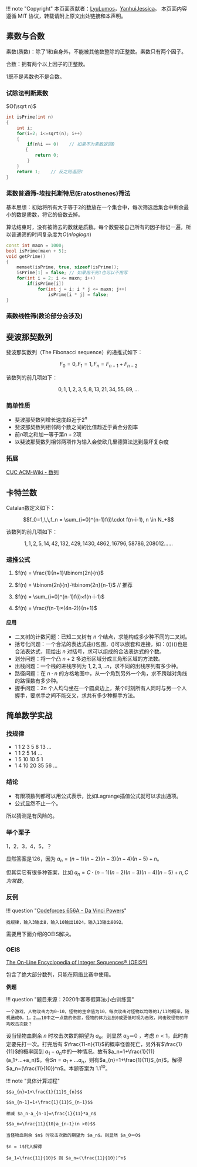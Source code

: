 !!! note "Copyright"
    本页面贡献者：[LyuLumos](https://github.com/LyuLumos)，[YanhuiJessica](https://github.com/YanhuiJessica)。
    本页面内容遵循 MIT 协议，转载请附上原文出处链接和本声明。

## 素数与合数
素数(质数)：除了1和自身外，不能被其他数整除的正整数。素数只有两个因子。

合数：拥有两个以上因子的正整数。

1既不是素数也不是合数。


### 试除法判断素数
$O(\sqrt n)$
```cpp
int isPrime(int n)
{
    int i;
    for(i=2; i<=sqrt(n); i++)    
    {
        if(n%i == 0)    // 如果不为素数返回0 
    　　{
           return 0;
        }
    }
    return 1;    // 反之则返回1 
}
```

### 素数普通筛-埃拉托斯特尼(Eratosthenes)筛法

基本思想：初始将所有大于等于2的数放在一个集合中，每次筛选后集合中剩余最小的数是质数，将它的倍数去掉。

算法结束时，没有被筛去的数就是质数。每个数要被自己所有的因子标记一遍，所以普通筛的时间复杂度为$O(nloglogn)$
```cpp
const int maxn = 1000;
bool isPrime[maxn + 5];
void getPrime()
{
    memset(isPrime, true, sizeof(isPrime));
    isPrime[1] = false; // 如果用不到1也可以不用写
    for(int i = 2; i <= maxn; i++)
        if(isPrime[i])
            for(int j = i; i * j <= maxn; j++)
                isPrime[i * j] = false;
}
```


### ~~素数线性筛~~(数论部分会涉及)


## 斐波那契数列

斐波那契数列（The Fibonacci sequence）的递推式如下：

$$ F_0 = 0, F_1 = 1, F_n = F_{n-1} + F_{n-2} $$

该数列的前几项如下：

$$ 0, 1, 1, 2, 3, 5, 8, 13, 21, 34, 55, 89, ... $$


### 简单性质
- 斐波那契数列增长速度趋近于$2^n$
- 斐波那契数列相邻两个数之间的比值趋近于黄金分割率
- 前$n$项之和加一等于第$n+2$项
- 以斐波那契数列相邻两项作为输入会使欧几里德算法达到最坏复杂度
### 拓展
[CUC ACM-Wiki - 数列](https://cuccs.github.io/acm-wiki/math/num-sequence/)


## 卡特兰数
Catalan数定义如下：

$$f_0=1,\,\,f_n = \sum_{i=0}^{n-1}f(i)\cdot f(n-i-1), n \in N_+$$

该数列的前几项如下：

$$1, 1, 2, 5, 14, 42, 132, 429, 1430, 4862, 16796, 58786, 208012 ......$$



### 递推公式
1. $f(n) = \frac{1}{n+1}\tbinom{2n}{n}$

2. $f(n) = \tbinom{2n}{n}-\tbinom{2n}{n-1}$  // 推荐

3. $f(n) = \sum_{i=0}^{n-1}f(i)×f(n-i-1)$
   
4. $f(n) = \frac{f(n-1)×(4n-2)}{n+1}$




#### 应用
* 二叉树的计数问题：已知二叉树有 $n$ 个结点，求能构成多少种不同的二叉树。  
* 括号化问题：一个合法的表达式由()包围，()可以嵌套和连接，如：(())()也是合法表达式，现给出 $n$ 对括号，求可以组成的合法表达式的个数。  
* 划分问题：将一个凸 $n+2$ 多边形区域分成三角形区域的方法数。
* 出栈问题：一个栈的进栈序列为 $1,2,3,..n$，求不同的出栈序列有多少种。    
* 路径问题：在 $n\cdot n$ 的方格地图中，从一个角到另外一个角，求不跨越对角线的路径数有多少种。    
* 握手问题：$2n$ 个人均匀坐在一个圆桌边上，某个时刻所有人同时与另一个人握手，要求手之间不能交叉，求共有多少种握手方法。




## 简单数学实战



### 找规律

- 1 1 2 3 5 8 13 ... 
- 1 1 2 5 14 ...
- 1 5 10 10 5 1
- 1 4 10 20 35 56 ...


### 结论

- 有限项数列都可以用公式表示，比如Lagrange插值公式就可以求出通项。
- 公式显然不止一个。

所以猜测是有风险的。



### 举个栗子

1，2，3，4，5，？

显然答案是126，因为 $a_n = (n-1)(n-2)(n-3)(n-4)(n-5)+n$。

但其实它有很多种答案，比如 $a_n =C \cdot (n-1)(n-2)(n-3)(n-4)(n-5)+n, C为常数$。



### 反例

!!! question "[Codeforces 656A - Da Vinci Powers](https://vjudge.net/contest/372154#problem/D)"

    找规律，输入3输出8，输入10输出1024，输入13输出8092。


需要用下面介绍的OEIS解决。
### OEIS

[The On-Line Encyclopedia of Integer Sequences® (OEIS®)](https://oeis.org/)

包含了绝大部分数列，只能在网络比赛中使用。

**例题**

!!! question "题目来源：2020牛客寒假算法小白训练营"

    一个游戏，人物攻击力为0-10，怪物的生命值为10，每次攻击对怪物以均等的1/11的概率，随机造成0，1，2……10中之一点数的伤害，怪物的体力达到0或更低时视为击败，问击败怪物的平均攻击次数？




设当怪物血剩余 $n$ 时攻击次数的期望为 $a_n$。则显然 $a_0＝0$ ，考虑 $n < 1$，此时肯定要先打一次。打完后有 $\frac{11-n}{11}$的概率怪兽死亡，另外有$\frac{1}{11}$的概率回到 $a_1-a_n$中的一种情况。故有$a_n=1+\frac{1}{11}(a_1+...+a_n)$。令$Sn=a_1+...a_n$，则有$a_{n}=1+\frac{1}{11}S_{n}$。解得 $a_n=(\frac{11}{10})^n$。本题答案为 $1.1^{10}$。



!!! note "具体计算过程"

    $$a_{n}=1+\frac{1}{11}S_{n}$$

    $$a_{n-1}=1+\frac{1}{11}S_{n-1}$$

    相减 $a_n-a_{n-1}=\frac{1}{11}*a_n$

    $$a_n=\frac{11}{10}a_{n-1}(n >0)$$

    当怪物血剩余 $n$ 时攻击次数的期望为 $a_n$。则显然 $a_0＝0$

    $n = 1$代入解得

    $a_1=\frac{11}{10}$ 则 $a_n=(\frac{11}{10})^n$